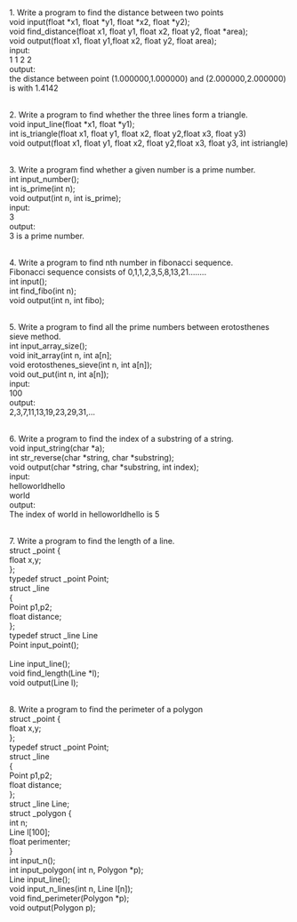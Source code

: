 <br> 1.	Write a program to find the distance between two points
		<br> void input(float \*x1, float \*y1, float \*x2, float \*y2);
		<br> void find_distance(float x1, float y1, float x2, float y2, float *area);
		<br> void output(float x1, float y1,float x2, float y2, float area);
		<br> input:
		<br> 1 1 2 2
		<br> output:
		<br> the distance between point (1.000000,1.000000) and (2.000000,2.000000) is  with 1.4142

<br> 2.	Write a program to find whether the three lines form a triangle.
	<br> void input_line(float \*x1, float \*y1);
	<br> int is_triangle(float x1, float y1, float x2, float y2,float x3, float y3)
	<br> void output(float x1, float y1, float x2, float y2,float x3, float y3, int istriangle)


<br> 3.	Write a program find whether a given number is a prime number. 
	<br> int input_number();
	<br> int is_prime(int n);
	<br> void output(int n, int is_prime);
	<br> input: 
	<br> 3
	<br> output:
	<br> 3 is a prime number.

<br> 4.	Write a program to find nth number in fibonacci sequence.
        <br> Fibonacci sequence consists of 0,1,1,2,3,5,8,13,21........
	<br> int input();
	<br> int find_fibo(int n);
	<br> void output(int n, int fibo);

<br> 5. Write a program to find all the prime numbers between erotosthenes sieve method.
	<br> int input_array_size();
	<br> void init_array(int n, int a[n];
	<br> void erotosthenes_sieve(int n, int a[n]);
	<br> void out_put(int n, int a[n]);
	<br> input:
	<br> 100
	<br> output:
	<br> 2,3,7,11,13,19,23,29,31,...

	
<br> 6.	Write a program to find the index of a substring of a string.
	<br> void input_string(char *a);
	<br> int str_reverse(char \*string, char \*substring);
	<br> void output(char \*string, char \*substring, int index);
	<br> input:
	<br> helloworldhello
	<br> world
	<br> output:
	<br> The index of world in helloworldhello is 5
	
<br> 7. Write a program to find the length of a line.
        <br> struct _point {
	<br>	float x,y;
	<br> };
        <br> typedef struct _point Point;
	<br> struct _line
	<br> {
	<br>	Point p1,p2;
	<br>	float distance;
	<br> };
	<br> typedef struct _line Line
	<br> Point input_point();	
	<br> Line input_line(); 
	<br> void find_length(Line \*l);
	<br> void output(Line l);
	
<br> 8. Write a program to find the perimeter of a polygon
	<br> struct _point {
	<br>	float x,y;
	<br> };
        <br> typedef struct _point Point;
	<br> struct _line
	<br> {
	<br>	Point p1,p2;
	<br>	float distance;
	<br> };
	<br> struct _line Line;
	<br> struct _polygon {
        <br>   int n;
	<br>   Line l[100];
	<br>   float perimenter;
	<br> }
	<br> int input_n();
	<br> int input_polygon( int n, Polygon \*p);
	<br> Line input_line();
	<br> void input_n_lines(int n, Line l[n]);
	<br> void find_perimeter(Polygon \*p);
	<br> void output(Polygon p);

